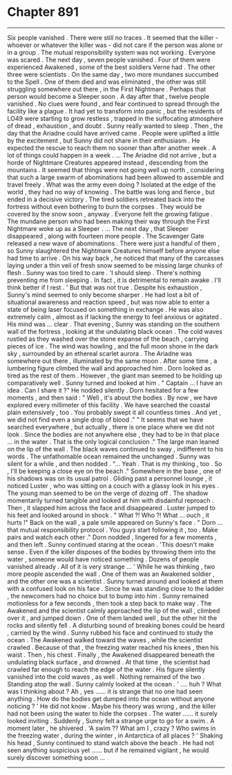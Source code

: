
# Chapter 891


---

Six people vanished . There were still no traces . It seemed that the killer - whoever or whatever the killer was - did not care if the person was alone or in a group . The mutual responsibility system was not working . Everyone was scared .
The next day , seven people vanished . Four of them were experienced Awakened , some of the best soldiers Verne had . The other three were scientists . On the same day , two more mundanes succumbed to the Spell . One of them died and was eliminated , the other was still struggling somewhere out there , in the First Nightmare . Perhaps that person would become a Sleeper soon .
A day after that , twelve people vanished . No clues were found , and fear continued to spread through the facility like a plague . It had yet to transform into panic , but the residents of LO49 were starting to grow restless , trapped in the suffocating atmosphere of dread , exhaustion , and doubt .
Sunny really wanted to sleep .
Then , the day that the Ariadne could have arrived came . People were uplifted a little by the excitement , but Sunny did not share in their enthusiasm . He expected the rescue to reach them no sooner than after another week . A lot of things could happen in a week .
... The Ariadne did not arrive , but a horde of Nightmare Creatures appeared instead , descending from the mountains . It seemed that things were not going well up north , considering that such a large swarm of abominations had been allowed to assemble and travel freely . What was the army even doing ?
Isolated at the edge of the world , they had no way of knowing .
The battle was long and fierce , but ended in a decisive victory . The tired soldiers retreated back into the fortress without even bothering to burn the corpses . They would be covered by the snow soon , anyway .
Everyone felt the growing fatigue .
The mundane person who had been making their way through the First Nightmare woke up as a Sleeper .
... The next day , that Sleeper disappeared , along with fourteen more people .
The Scavenger Gate released a new wave of abominations . There were just a handful of them , so Sunny slaughtered the Nightmare Creatures himself before anyone else had time to arrive .
On his way back , he noticed that many of the carcasses laying under a thin veil of fresh snow seemed to be missing large chunks of flesh .
Sunny was too tired to care .
'I should sleep . There's nothing preventing me from sleeping . In fact , it is detrimental to remain awake . I'll think better if I rest . '
But that was not true . Despite his exhaustion , Sunny's mind seemed to only become sharper . He had lost a bit of situational awareness and reaction speed , but was now able to enter a state of being laser focused on something in exchange . He was also extremely calm , almost as if lacking the energy to feel anxious or agitated .
His mind was ... clear .
That evening , Sunny was standing on the southern wall of the fortress , looking at the undulating black ocean . The cold waves rustled as they washed over the stone expanse of the beach , carrying pieces of ice . The wind was howling , and the full moon shone in the dark sky , surrounded by an ethereal scarlet aurora .
The Ariadne was somewhere out there , illuminated by the same moon .
After some time , a lumbering figure climbed the wall and approached him . Dorn looked as tired as the rest of them . However , the giant man seemed to be holding up comparatively well .
Sunny turned and looked at him .
" Captain ... I have an idea . Can I share it ?"
He nodded silently . Dorn hesitated for a few moments , and then said :
" Well , it's about the bodies . By now , we have explored every millimeter of this facility . We have searched the coastal plain extensively , too . You probably swept it all countless times . And yet , we did not find even a single drop of blood ."
" It seems that we have searched everywhere , but actually , there is one place where we did not look . Since the bodies are not anywhere else , they had to be in that place ... in the water . That is the only logical conclusion ."
The large man leaned on the lip of the wall .
The black waves continued to sway , indifferent to his words . The unfathomable ocean remained the unchanged .
Sunny was silent for a while , and then nodded .
"... Yeah . That is my thinking , too . So , I'll be keeping a close eye on the beach ."
Somewhere in the base , one of his shadows was on its usual patrol . Gliding past a personnel lounge , it noticed Luster , who was sitting on a couch with a glassy look in his eyes . The young man seemed to be on the verge of dozing off .
The shadow momentarily turned tangible and looked at him with disdainful reproach . Then , it slapped him across the face and disappeared .
Luster jumped to his feet and looked around in shock .
" What ?! Who ?! What ... ouch , it hurts !"
Back on the wall , a pale smile appeared on Sunny's face .
" Dorn ... that mutual responsibility protocol . You guys start following it , too . Make pairs and watch each other ."
Dorn nodded , lingered for a few moments , and then left .
Sunny continued staring at the ocean .
'This doesn't make sense . Even if the killer disposes of the bodies by throwing them into the water , someone would have noticed something . Dozens of people vanished already . All of it is very strange ... '
While he was thinking , two more people ascended the wall . One of them was an Awakened soldier , and the other one was a scientist .
Sunny turned around and looked at them with a confused look on his face . Since he was standing close to the ladder , the newcomers had no choice but to bump into him . Sunny remained motionless for a few seconds , then took a step back to make way .
The Awakened and the scientist calmly approached the lip of the wall , climbed over it , and jumped down . One of them landed well , but the other hit the rocks and silently fell . A disturbing sound of breaking bones could be heard , carried by the wind .
Sunny rubbed his face and continued to study the ocean .
The Awakened walked toward the waves , while the scientist crawled . Because of that , the freezing water reached his knees , then his waist . Then , his chest .
Finally , the Awakened disappeared beneath the undulating black surface , and drowned .
At that time , the scientist had crawled far enough to reach the edge of the water . His figure silently vanished into the cold waves , as well .
Nothing remained of the two .
Standing atop the wall . Sunny calmly looked at the ocean .
' .... huh ? What was I thinking about ? Ah , yes ...... it is strange that no one had seen anything . How do the bodies get dumped into the ocean without anyone noticing ? '
He did not know . Maybe his theory was wrong , and the killer had not been using the water to hide the corpses .
The water ...... it surely looked inviting . Suddenly , Sunny felt a strange urge to go for a swim .
A moment later , he shivered .
'A swim ?? What am I , crazy ? Who swims in the freezing water , during the winter , in Antarctica of all places ? '
Shaking his head , Sunny continued to stand watch above the beach . He had not seen anything suspicious yet ...... but if he remained vigilant , he would surely discover something soon ...

---

